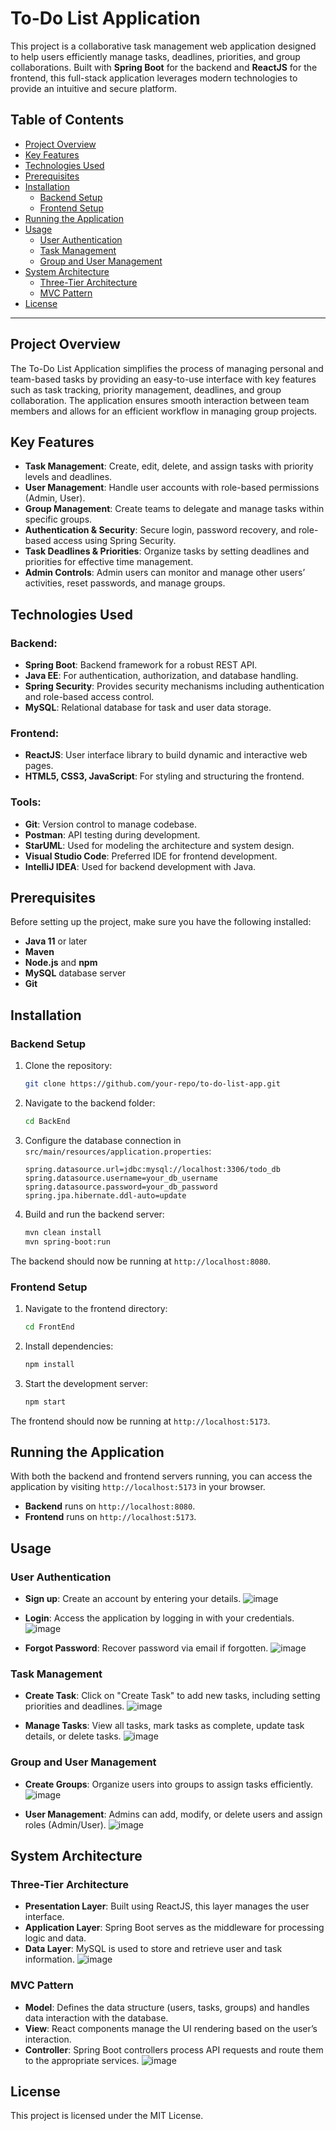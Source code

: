 # To-Do List Application

This project is a collaborative task management web application designed to help users efficiently manage tasks, deadlines, priorities, and group collaborations. Built with **Spring Boot** for the backend and **ReactJS** for the frontend, this full-stack application leverages modern technologies to provide an intuitive and secure platform.

## Table of Contents

- [Project Overview](#project-overview)
- [Key Features](#key-features)
- [Technologies Used](#technologies-used)
- [Prerequisites](#prerequisites)
- [Installation](#installation)
  - [Backend Setup](#backend-setup)
  - [Frontend Setup](#frontend-setup)
- [Running the Application](#running-the-application)
- [Usage](#usage)
  - [User Authentication](#user-authentication)
  - [Task Management](#task-management)
  - [Group and User Management](#group-and-user-management)
- [System Architecture](#system-architecture)
  - [Three-Tier Architecture](#three-tier-architecture)
  - [MVC Pattern](#mvc-pattern)
- [License](#license)

---

## Project Overview

The To-Do List Application simplifies the process of managing personal and team-based tasks by providing an easy-to-use interface with key features such as task tracking, priority management, deadlines, and group collaboration. The application ensures smooth interaction between team members and allows for an efficient workflow in managing group projects.

## Key Features

- **Task Management**: Create, edit, delete, and assign tasks with priority levels and deadlines.
- **User Management**: Handle user accounts with role-based permissions (Admin, User).
- **Group Management**: Create teams to delegate and manage tasks within specific groups.
- **Authentication & Security**: Secure login, password recovery, and role-based access using Spring Security.
- **Task Deadlines & Priorities**: Organize tasks by setting deadlines and priorities for effective time management.
- **Admin Controls**: Admin users can monitor and manage other users’ activities, reset passwords, and manage groups.

## Technologies Used

### Backend:
- **Spring Boot**: Backend framework for a robust REST API.
- **Java EE**: For authentication, authorization, and database handling.
- **Spring Security**: Provides security mechanisms including authentication and role-based access control.
- **MySQL**: Relational database for task and user data storage.

### Frontend:
- **ReactJS**: User interface library to build dynamic and interactive web pages.
- **HTML5, CSS3, JavaScript**: For styling and structuring the frontend.

### Tools:
- **Git**: Version control to manage codebase.
- **Postman**: API testing during development.
- **StarUML**: Used for modeling the architecture and system design.
- **Visual Studio Code**: Preferred IDE for frontend development.
- **IntelliJ IDEA**: Used for backend development with Java.

## Prerequisites

Before setting up the project, make sure you have the following installed:
- **Java 11** or later
- **Maven**
- **Node.js** and **npm**
- **MySQL** database server
- **Git**

## Installation

### Backend Setup

1. Clone the repository:
    ```bash
    git clone https://github.com/your-repo/to-do-list-app.git
    ```

2. Navigate to the backend folder:
    ```bash
    cd BackEnd
    ```

3. Configure the database connection in `src/main/resources/application.properties`:
    ```properties
    spring.datasource.url=jdbc:mysql://localhost:3306/todo_db
    spring.datasource.username=your_db_username
    spring.datasource.password=your_db_password
    spring.jpa.hibernate.ddl-auto=update
    ```

4. Build and run the backend server:
    ```bash
    mvn clean install
    mvn spring-boot:run
    ```

The backend should now be running at `http://localhost:8080`.

### Frontend Setup

1. Navigate to the frontend directory:
    ```bash
    cd FrontEnd
    ```

2. Install dependencies:
    ```bash
    npm install
    ```

3. Start the development server:
    ```bash
    npm start
    ```

The frontend should now be running at `http://localhost:5173`.

## Running the Application

With both the backend and frontend servers running, you can access the application by visiting `http://localhost:5173` in your browser.

- **Backend** runs on `http://localhost:8080`.
- **Frontend** runs on `http://localhost:5173`.

## Usage

### User Authentication

- **Sign up**: Create an account by entering your details.
![image](https://github.com/user-attachments/assets/604f16e9-a5b7-4f98-8c04-1c1927da573a)

- **Login**: Access the application by logging in with your credentials.
![image](https://github.com/user-attachments/assets/9ecefe83-9d3c-493e-8c14-11318a6418c9)

- **Forgot Password**: Recover password via email if forgotten.
![image](https://github.com/user-attachments/assets/1e8334ad-d68c-4bf9-b8db-7adf4ca8447d)

### Task Management

- **Create Task**: Click on "Create Task" to add new tasks, including setting priorities and deadlines.
![image](https://github.com/user-attachments/assets/144330f0-8c3b-43b5-b2f8-2c8e44d34df8)

- **Manage Tasks**: View all tasks, mark tasks as complete, update task details, or delete tasks.
![image](https://github.com/user-attachments/assets/37ed7512-0399-467a-9248-2eee421176e4)

### Group and User Management

- **Create Groups**: Organize users into groups to assign tasks efficiently.
![image](https://github.com/user-attachments/assets/288bcb5a-cead-475e-ae8f-f91dc58e5e23)

- **User Management**: Admins can add, modify, or delete users and assign roles (Admin/User).
![image](https://github.com/user-attachments/assets/5796b614-f3eb-44ec-9eae-32d8b89e7152)

## System Architecture

### Three-Tier Architecture

- **Presentation Layer**: Built using ReactJS, this layer manages the user interface.
- **Application Layer**: Spring Boot serves as the middleware for processing logic and data.
- **Data Layer**: MySQL is used to store and retrieve user and task information.
![image](https://github.com/user-attachments/assets/6ba4f2d8-daf8-40b2-bd7f-6d1d950940b7)

### MVC Pattern

- **Model**: Defines the data structure (users, tasks, groups) and handles data interaction with the database.
- **View**: React components manage the UI rendering based on the user’s interaction.
- **Controller**: Spring Boot controllers process API requests and route them to the appropriate services.
![image](https://github.com/user-attachments/assets/f3d94099-4b1f-4fd1-bd83-b6eb981b0499)

## License

This project is licensed under the MIT License.
